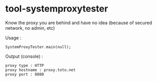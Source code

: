 # tool-systemproxytester
Know the proxy you are behind and have no idea (because of secured network, no admin, etc)

Usage :
```
SystemProxyTester.main(null);
```
 Output (console) :
```
proxy type : HTTP
proxy hostname : proxy.toto.net
proxy port : 8080
```
